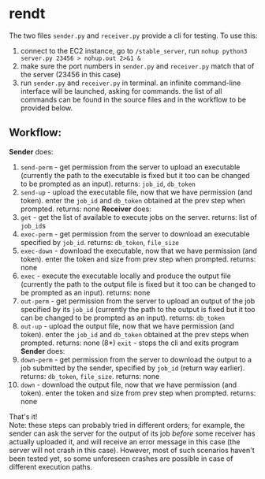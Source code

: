 # rendt

The two files `sender.py` and `receiver.py` provide a cli for testing. To use this:
1. connect to the EC2 instance, go to `/stable_server`, run `nohup python3 server.py 23456 > nohup.out 2>&1 &`
2. make sure the port numbers in `sender.py` and `receiver.py` match that of the server (23456 in this case)
3. run `sender.py` and `receiver.py` in terminal. an infinite command-line interface will be launched, asking for commands. the list of all commands can be found in the source files and in the workflow to be provided below.

## Workflow:
**Sender** does: 
1. `send-perm` - get permission from the server to upload an executable (currently the path to the executable is fixed but it too can be changed to be prompted as an input). returns: `job_id`, `db_token`
2. `send-up` - upload the executable file, now that we have permission (and token). enter the `job_id` and `db_token` obtained at the prev step when prompted. returns: none
**Receiver** does:
3. `get` - get the list of available to execute jobs on the server. returns: list of `job_id`s
4. `exec-perm` - get permission from the server to download an executable specified by `job_id`. returns: `db_token`, `file_size`
5. `exec-down` - download the executable, now that we have permission (and token). enter the token and size from prev step when prompted. returns: none
6. `exec` - execute the executable locally and produce the output file (currently the path to the output file is fixed but it too can be changed to be prompted as an input). returns: none
7. `out-perm` - get permission from the server to upload an output of the job specified by its `job_id` (currently the path to the output is fixed but it too can be changed to be prompted as an input). returns: `db_token`
8. `out-up` - upload the output file, now that we have permission (and token). enter the `job_id` and `db_token` obtained at the prev steps when prompted. returns: none
(8*) `exit` - stops the cli and exits program
**Sender** does: 
9. `down-perm` - get permission from the server to download the output to a job submitted by the sender, specified by `job_id` (return way earlier). returns: `db_token`, `file_size`. returns: none
10. `down` - download the output file, now that we have permission (and token). enter the token and size from prev step when prompted. returns: none

That's it!  
Note: these steps can probably tried in different orders; for example, the sender can ask the server for the output of its job *before* some receiver has actually uploaded it, and will receive an error message in this case (the server will not crash in this case). However, most of such scenarios haven't been tested yet, so some unforeseen crashes are possible in case of different execution paths.

